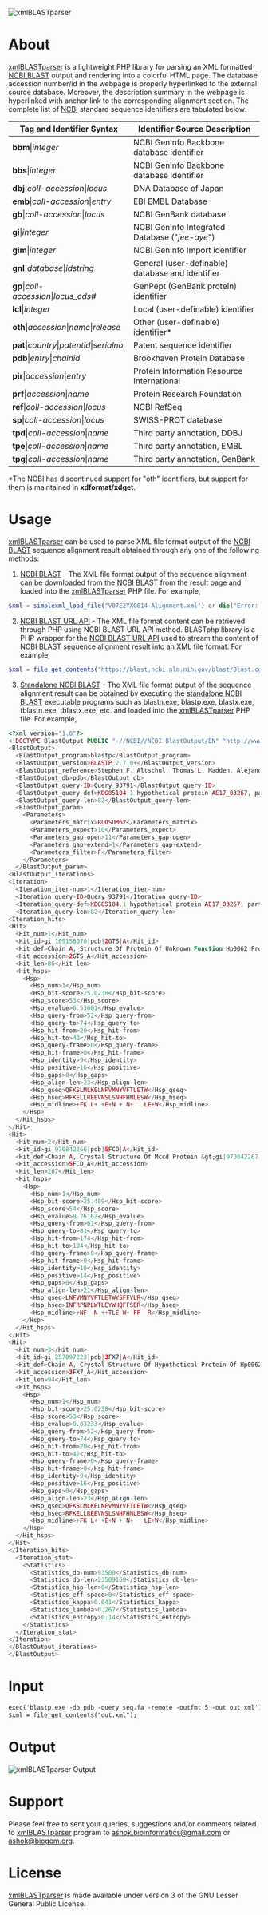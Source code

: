 ![xmlBLASTparser](https://raw.githubusercontent.com/AshokHub/xmlBLASTparser/master/misc/xmlBLASTparser_logo_500x125.png)

# About
[xmlBLASTparser](https://github.com/AshokHub/xmlBLASTparser) is a lightweight PHP library for parsing an XML formatted [NCBI BLAST](https://blast.ncbi.nlm.nih.gov/Blast.cgi) output and rendering into a colorful HTML page. The database accession number/id in the webpage is properly hyperlinked to the external source database. Moreover, the description summary in the webpage is hyperlinked with anchor link to the corresponding alignment section. The complete list of [NCBI](https://www.ncbi.nlm.nih.gov) standard sequence identifiers are tabulated below:

| **Tag and Identifier Syntax**                          | **Identifier Source Description**                          |
|--------------------------------------------------------|------------------------------------------------------------|
| **bbm**&#124;*integer*                                 | NCBI GenInfo Backbone database identifier                  |
| **bbs**&#124;*integer*                                 | NCBI GenInfo Backbone database identifier                  |
| **dbj**&#124;*coll-accession*&#124;*locus*             | DNA Database of Japan                                      |
| **emb**&#124;*coll-accession*&#124;*entry*             | EBI EMBL Database                                          |
| **gb**&#124;*coll-accession*&#124;*locus*              | NCBI GenBank database                                      |
| **gi**&#124;*integer*                                  | NCBI GenInfo Integrated Database ("*jee-aye*")             |
| **gim**&#124;*integer*                                 | NCBI GenInfo Import identifier                             |
| **gnl**&#124;*database*&#124;*idstring*                | General (user-definable) database and identifier           |
| **gp**&#124;*coll-accession*&#124;*locus_cds#*         | GenPept (GenBank protein) identifier                       |
| **lcl**&#124;*integer*                                 | Local (user-definable) identifier                          |
| **oth**&#124;*accession*&#124;*name*&#124;*release*    | Other (user-definable) identifier*                         |
| **pat**&#124;*country*&#124;*patentid*&#124;*serialno* | Patent sequence identifier                                 |
| **pdb**&#124;*entry*&#124;*chainid*                    | Brookhaven Protein Database                                |
| **pir**&#124;*accession*&#124;*entry*                  | Protein Information Resource International                 |
| **prf**&#124;*accession*&#124;*name*                   | Protein Research Foundation                                |
| **ref**&#124;*coll-accession*&#124;*locus*             | NCBI RefSeq                                                |
| **sp**&#124;*coll-accession*&#124;*locus*              | SWISS-PROT database                                        |
| **tpd**&#124;*coll-accession*&#124;*name*              | Third party annotation, DDBJ                               |
| **tpe**&#124;*coll-accession*&#124;*name*              | Third party annotation, EMBL                               |
| **tpg**&#124;*coll-accession*&#124;*name*              | Third party annotation, GenBank                            |

&#42;The NCBI has discontinued support for "oth" identifiers, but support for them is maintained in **xdformat/xdget**.

# Usage
[xmlBLASTparser](https://github.com/AshokHub/xmlBLASTparser) can be used to parse XML file format output of the [NCBI BLAST](https://blast.ncbi.nlm.nih.gov/Blast.cgi) sequence alignment result obtained through any one of the following methods:

1. [NCBI BLAST](https://blast.ncbi.nlm.nih.gov/Blast.cgi) - The XML file format output of the sequence alignment can be downloaded from the [NCBI BLAST](https://blast.ncbi.nlm.nih.gov/Blast.cgi) from the result page and loaded into the [xmlBLASTparser](https://github.com/AshokHub/xmlBLASTparser) PHP file. For example,

```php
$xml = simplexml_load_file("V07E2YXG014-Alignment.xml") or die("Error: Cannot able to create object");
```

2. [NCBI BLAST URL API](https://ncbi.github.io/blast-cloud/dev/api.html) - The XML file format content can be retrieved through PHP using NCBI BLAST URL API method. BLASTphp library is a PHP wrapper for the [NCBI BLAST URL API](https://ncbi.github.io/blast-cloud/dev/api.html) used to stream the content of [NCBI BLAST](https://blast.ncbi.nlm.nih.gov/Blast.cgi) sequence alignment result into an XML file format. For example,

```php
$xml = file_get_contents("https://blast.ncbi.nlm.nih.gov/blast/Blast.cgi?CMD=Get&FORMAT_TYPE=XML&RID=$rid");
```

3. [Standalone NCBI BLAST](https://blast.ncbi.nlm.nih.gov/Blast.cgi?PAGE_TYPE=BlastDocs&DOC_TYPE=Download) - The XML file format output of the sequence alignment result can be obtained by executing the [standalone NCBI BLAST](https://blast.ncbi.nlm.nih.gov/Blast.cgi?PAGE_TYPE=BlastDocs&DOC_TYPE=Download) executable programs such as blastn.exe, blastp.exe, blastx.exe, tblastn.exe, tblastx.exe, etc. and loaded into the [xmlBLASTparser](https://github.com/AshokHub/xmlBLASTparser) PHP file. For example,

```php
<?xml version="1.0"?>
<!DOCTYPE BlastOutput PUBLIC "-//NCBI//NCBI BlastOutput/EN" "http://www.ncbi.nlm.nih.gov/dtd/NCBI_BlastOutput.dtd">
<BlastOutput>
  <BlastOutput_program>blastp</BlastOutput_program>
  <BlastOutput_version>BLASTP 2.7.0+</BlastOutput_version>
  <BlastOutput_reference>Stephen F. Altschul, Thomas L. Madden, Alejandro A. Sch&amp;auml;ffer, Jinghui Zhang, Zheng Zhang, Webb Miller, and David J. Lipman (1997), &quot;Gapped BLAST and PSI-BLAST: a new generation of protein database search programs&quot;, Nucleic Acids Res. 25:3389-3402.</BlastOutput_reference>
  <BlastOutput_db>pdb</BlastOutput_db>
  <BlastOutput_query-ID>Query_93791</BlastOutput_query-ID>
  <BlastOutput_query-def>KDG85104.1 hypothetical protein AE17_03267, partial [Escherichia coli UCI 58]</BlastOutput_query-def>
  <BlastOutput_query-len>82</BlastOutput_query-len>
  <BlastOutput_param>
    <Parameters>
      <Parameters_matrix>BLOSUM62</Parameters_matrix>
      <Parameters_expect>10</Parameters_expect>
      <Parameters_gap-open>11</Parameters_gap-open>
      <Parameters_gap-extend>1</Parameters_gap-extend>
      <Parameters_filter>F</Parameters_filter>
    </Parameters>
  </BlastOutput_param>
<BlastOutput_iterations>
<Iteration>
  <Iteration_iter-num>1</Iteration_iter-num>
  <Iteration_query-ID>Query_93791</Iteration_query-ID>
  <Iteration_query-def>KDG85104.1 hypothetical protein AE17_03267, partial [Escherichia coli UCI 58]</Iteration_query-def>
  <Iteration_query-len>82</Iteration_query-len>
<Iteration_hits>
<Hit>
  <Hit_num>1</Hit_num>
  <Hit_id>gi|109158070|pdb|2GTS|A</Hit_id>
  <Hit_def>Chain A, Structure Of Protein Of Unknown Function Hp0062 From Helicobacter Pylori</Hit_def>
  <Hit_accession>2GTS_A</Hit_accession>
  <Hit_len>86</Hit_len>
  <Hit_hsps>
    <Hsp>
      <Hsp_num>1</Hsp_num>
      <Hsp_bit-score>25.0238</Hsp_bit-score>
      <Hsp_score>53</Hsp_score>
      <Hsp_evalue>6.53601</Hsp_evalue>
      <Hsp_query-from>52</Hsp_query-from>
      <Hsp_query-to>74</Hsp_query-to>
      <Hsp_hit-from>20</Hsp_hit-from>
      <Hsp_hit-to>42</Hsp_hit-to>
      <Hsp_query-frame>0</Hsp_query-frame>
      <Hsp_hit-frame>0</Hsp_hit-frame>
      <Hsp_identity>9</Hsp_identity>
      <Hsp_positive>16</Hsp_positive>
      <Hsp_gaps>0</Hsp_gaps>
      <Hsp_align-len>23</Hsp_align-len>
      <Hsp_qseq>QFKSLMLKELNFVMNYVFTLETW</Hsp_qseq>
      <Hsp_hseq>RFKELLREEVNSLSNHFHNLESW</Hsp_hseq>
      <Hsp_midline>+FK L+ +E+N + N+   LE+W</Hsp_midline>
    </Hsp>
  </Hit_hsps>
</Hit>
<Hit>
  <Hit_num>2</Hit_num>
  <Hit_id>gi|970842266|pdb|5FCD|A</Hit_id>
  <Hit_def>Chain A, Crystal Structure Of Mccd Protein &gt;gi|970842267|pdb|5FCD|B Chain B, Crystal Structure Of Mccd Protein</Hit_def>
  <Hit_accession>5FCD_A</Hit_accession>
  <Hit_len>267</Hit_len>
  <Hit_hsps>
    <Hsp>
      <Hsp_num>1</Hsp_num>
      <Hsp_bit-score>25.409</Hsp_bit-score>
      <Hsp_score>54</Hsp_score>
      <Hsp_evalue>8.26162</Hsp_evalue>
      <Hsp_query-from>61</Hsp_query-from>
      <Hsp_query-to>81</Hsp_query-to>
      <Hsp_hit-from>174</Hsp_hit-from>
      <Hsp_hit-to>194</Hsp_hit-to>
      <Hsp_query-frame>0</Hsp_query-frame>
      <Hsp_hit-frame>0</Hsp_hit-frame>
      <Hsp_identity>10</Hsp_identity>
      <Hsp_positive>14</Hsp_positive>
      <Hsp_gaps>0</Hsp_gaps>
      <Hsp_align-len>21</Hsp_align-len>
      <Hsp_qseq>LNFVMNYVFTLETWYSFFVLR</Hsp_qseq>
      <Hsp_hseq>INFRPNPLWTLEYWHQFFSER</Hsp_hseq>
      <Hsp_midline>+NF  N ++TLE W+ FF  R</Hsp_midline>
    </Hsp>
  </Hit_hsps>
</Hit>
<Hit>
  <Hit_num>3</Hit_num>
  <Hit_id>gi|257097223|pdb|3FX7|A</Hit_id>
  <Hit_def>Chain A, Crystal Structure Of Hypothetical Protein Of Hp0062 From Helicobacter Pylori &gt;gi|257097224|pdb|3FX7|B Chain B, Crystal Structure Of Hypothetical Protein Of Hp0062 From Helicobacter Pylori</Hit_def>
  <Hit_accession>3FX7_A</Hit_accession>
  <Hit_len>94</Hit_len>
  <Hit_hsps>
    <Hsp>
      <Hsp_num>1</Hsp_num>
      <Hsp_bit-score>25.0238</Hsp_bit-score>
      <Hsp_score>53</Hsp_score>
      <Hsp_evalue>9.03233</Hsp_evalue>
      <Hsp_query-from>52</Hsp_query-from>
      <Hsp_query-to>74</Hsp_query-to>
      <Hsp_hit-from>20</Hsp_hit-from>
      <Hsp_hit-to>42</Hsp_hit-to>
      <Hsp_query-frame>0</Hsp_query-frame>
      <Hsp_hit-frame>0</Hsp_hit-frame>
      <Hsp_identity>9</Hsp_identity>
      <Hsp_positive>16</Hsp_positive>
      <Hsp_gaps>0</Hsp_gaps>
      <Hsp_align-len>23</Hsp_align-len>
      <Hsp_qseq>QFKSLMLKELNFVMNYVFTLETW</Hsp_qseq>
      <Hsp_hseq>RFKELLREEVNSLSNHFHNLESW</Hsp_hseq>
      <Hsp_midline>+FK L+ +E+N + N+   LE+W</Hsp_midline>
    </Hsp>
  </Hit_hsps>
</Hit>
</Iteration_hits>
  <Iteration_stat>
    <Statistics>
      <Statistics_db-num>93500</Statistics_db-num>
      <Statistics_db-len>23509168</Statistics_db-len>
      <Statistics_hsp-len>0</Statistics_hsp-len>
      <Statistics_eff-space>0</Statistics_eff-space>
      <Statistics_kappa>0.041</Statistics_kappa>
      <Statistics_lambda>0.267</Statistics_lambda>
      <Statistics_entropy>0.14</Statistics_entropy>
    </Statistics>
  </Iteration_stat>
</Iteration>
</BlastOutput_iterations>
</BlastOutput>
```

# Input
```xml
exec('blastp.exe -db pdb -query seq.fa -remote -outfmt 5 -out out.xml');
$xml = file_get_contents("out.xml");
```

# Output
![xmlBLASTparser Output](https://raw.githubusercontent.com/AshokHub/xmlBLASTparser/master/misc/output.jpg)

# Support
Please feel free to sent your queries, suggestions and/or comments related to [xmlBLASTparser](https://github.com/AshokHub/xmlBLASTparser) program to [ashok.bioinformatics@gmail.com](ashok.bioinformatics@gmail.com) or [ashok@biogem.org](ashok@biogem.org).


# License
[xmlBLASTparser](https://github.com/AshokHub/xmlBLASTparser) is made available under version 3 of the GNU Lesser General Public License.
